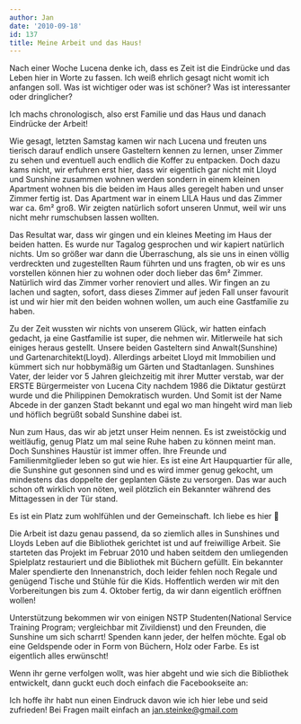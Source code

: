 ```yaml
---
author: Jan
date: '2010-09-18'
id: 137
title: Meine Arbeit und das Haus!
---
```


Nach einer Woche Lucena denke ich, dass es Zeit ist die Eindrücke und das Leben hier in Worte zu fassen. Ich weiß ehrlich gesagt nicht womit ich anfangen soll. Was ist wichtiger oder was ist schöner? Was ist interessanter oder dringlicher?

Ich machs chronologisch, also erst Familie und das Haus und danach Eindrücke der Arbeit!

Wie gesagt, letzten Samstag kamen wir nach Lucena und freuten uns tierisch darauf endlich unsere Gasteltern kennen zu lernen, unser Zimmer zu sehen und eventuell auch endlich die Koffer zu entpacken. Doch dazu kams nicht, wir erfuhren erst hier, dass wir eigentlich gar nicht mit Lloyd und Sunshine zusammen wohnen werden sondern in einem kleinen Apartment wohnen bis die beiden im Haus alles geregelt haben und unser Zimmer fertig ist. Das Apartment war in einem LILA Haus und das Zimmer war ca. 6m² groß. Wir zeigten natürlich sofort unseren Unmut, weil wir uns nicht mehr rumschubsen lassen wollten.

Das Resultat war, dass wir gingen und ein kleines Meeting im Haus der beiden hatten. Es wurde nur Tagalog gesprochen und wir kapiert natürlich nichts. Um so größer war dann die Überraschung, als sie uns in einen völlig verdreckten und zugestellten Raum führten und uns fragten, ob wir es uns vorstellen können hier zu wohnen oder doch lieber das 6m² Zimmer. Natürlich wird das Zimmer vorher renoviert und alles. Wir fingen an zu lachen und sagten, sofort, dass dieses Zimmer auf jeden Fall unser favourit ist und wir hier mit den beiden wohnen wollen, um auch eine Gastfamilie zu haben.

Zu der Zeit wussten wir nichts von unserem Glück, wir hatten einfach gedacht, ja eine Gastfamilie ist super, die nehmen wir. Mitlerweile hat sich einiges heraus gestellt. Unsere beiden Gasteltern sind Anwalt(Sunshine) und Gartenarchitekt(Lloyd). Allerdings arbeitet Lloyd mit Immobilien und kümmert sich nur hobbymäßig um Gärten und Stadtanlagen. Sunshines Vater, der leider vor 5 Jahren gleichzeitig mit ihrer Mutter verstab, war der ERSTE Bürgermeister von Lucena City nachdem 1986 die Diktatur gestürzt wurde und die Philippinen Demokratisch wurden. Und Somit ist der Name Abcede in der ganzen Stadt bekannt und egal wo man hingeht wird man lieb und höflich begrüßt sobald Sunshine dabei ist.

Nun zum Haus, das wir ab jetzt unser Heim nennen. Es ist zweistöckig und weitläufig, genug Platz um mal seine Ruhe haben zu können meint man. Doch Sunshines Haustür ist immer offen. Ihre Freunde und Familienmitglieder leben so gut wie hier. Es ist eine Art Haupquartier für alle, die Sunshine gut gesonnen sind und es wird immer genug gekocht, um mindestens das doppelte der geplanten Gäste zu versorgen. Das war auch schon oft wirklich von nöten, weil plötzlich ein Bekannter während des Mittagessen in der Tür stand.

Es ist ein Platz zum wohlfühlen und der Gemeinschaft. Ich liebe es hier 🙂

Die Arbeit ist dazu genau passend, da so ziemlich alles in Sunshines und Lloyds Leben auf die Bibliothek gerichtet ist und auf freiwillige Arbeit. Sie starteten das Projekt im Februar 2010 und haben seitdem den umliegenden Spielplatz restauriert und die Bibliothek mit Büchern gefüllt. Ein bekannter Maler spendierte den Innenanstrich, doch leider fehlen noch Regale und genügend Tische und Stühle für die Kids. Hoffentlich werden wir mit den Vorbereitungen bis zum 4. Oktober fertig, da wir dann eigentlich eröffnen wollen!

Unterstützung bekommen wir von einigen NSTP Studenten(National Service Training Program; vergleichbar mit Zivildienst) und den Freunden, die Sunshine um sich scharrt! Spenden kann jeder, der helfen möchte. Egal ob eine Geldspende oder in Form von Büchern, Holz oder Farbe. Es ist eigentlich alles erwünscht!

Wenn ihr gerne verfolgen wollt, was hier abgeht und wie sich die Bibliothek entwickelt, dann guckt euch doch einfach die Facebookseite an:

Ich hoffe ihr habt nun einen Eindruck davon wie ich hier lebe und seid zufrieden! Bei Fragen mailt einfach an jan.steinke@gmail.com
